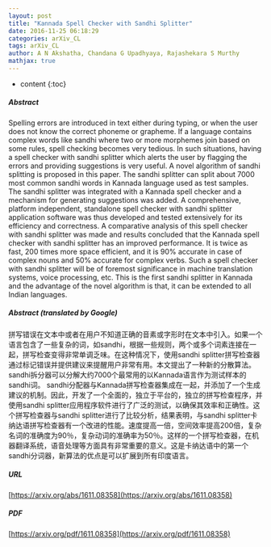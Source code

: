 ```yaml
---
layout: post
title: "Kannada Spell Checker with Sandhi Splitter"
date: 2016-11-25 06:18:29
categories: arXiv_CL
tags: arXiv_CL
author: A N Akshatha, Chandana G Upadhyaya, Rajashekara S Murthy
mathjax: true
---
```


* content
{:toc}

##### Abstract
Spelling errors are introduced in text either during typing, or when the user does not know the correct phoneme or grapheme. If a language contains complex words like sandhi where two or more morphemes join based on some rules, spell checking becomes very tedious. In such situations, having a spell checker with sandhi splitter which alerts the user by flagging the errors and providing suggestions is very useful. A novel algorithm of sandhi splitting is proposed in this paper. The sandhi splitter can split about 7000 most common sandhi words in Kannada language used as test samples. The sandhi splitter was integrated with a Kannada spell checker and a mechanism for generating suggestions was added. A comprehensive, platform independent, standalone spell checker with sandhi splitter application software was thus developed and tested extensively for its efficiency and correctness. A comparative analysis of this spell checker with sandhi splitter was made and results concluded that the Kannada spell checker with sandhi splitter has an improved performance. It is twice as fast, 200 times more space efficient, and it is 90% accurate in case of complex nouns and 50% accurate for complex verbs. Such a spell checker with sandhi splitter will be of foremost significance in machine translation systems, voice processing, etc. This is the first sandhi splitter in Kannada and the advantage of the novel algorithm is that, it can be extended to all Indian languages.

##### Abstract (translated by Google)
拼写错误在文本中或者在用户不知道正确的音素或字形时在文本中引入。如果一个语言包含了一些复杂的词，如sandhi，根据一些规则，两个或多个词素连接在一起，拼写检查变得非常单调乏味。在这种情况下，使用sandhi splitter拼写检查器通过标记错误并提供建议来提醒用户非常有用。本文提出了一种新的分散算法。 sandhi拆分器可以分解大约7000个最常用的以Kannada语言作为测试样本的sandhi词。 sandhi分配器与Kannada拼写检查器集成在一起，并添加了一个生成建议的机制。因此，开发了一个全面的，独立于平台的，独立的拼写检查程序，并使用sandhi splitter应用程序软件进行了广泛的测试，以确保其效率和正确性。这个拼写检查器与sandhi splitter进行了比较分析，结果表明，与sandhi splitter卡纳达语拼写检查器有一个改进的性能。速度提高一倍，空间效率提高200倍，复杂名词的准确度为90％，复杂动词的准确率为50％。这样的一个拼写检查器，在机器翻译系统，语音处理等方面具有非常重要的意义。这是卡纳达语中的第一个sandhi分词器，新算法的优点是可以扩展到所有印度语言。

##### URL
[https://arxiv.org/abs/1611.08358](https://arxiv.org/abs/1611.08358)

##### PDF
[https://arxiv.org/pdf/1611.08358](https://arxiv.org/pdf/1611.08358)

